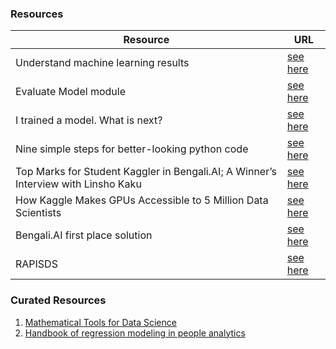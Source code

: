### Resources
| Resource	| URL	|
|-	|-	|
| Understand machine learning results | [see here](https://docs.microsoft.com/en-us/azure/machine-learning/how-to-understand-automated-ml) 	|  
| Evaluate Model module | [see here](https://docs.microsoft.com/en-us/azure/machine-learning/algorithm-module-reference/evaluate-model) 	| 
| I trained a model. What is next? | [see here](https://medium.com/kaggle-blog/i-trained-a-model-what-is-next-d1ba1c560e26)	| 
| Nine simple steps for better-looking python code | [see here](https://ternaus.blog/tutorial/2020/04/09/Nine-simple-steps-for-better-looking-python-code.html) |
| Top Marks for Student Kaggler in Bengali.AI; A Winner’s Interview with Linsho Kaku | [see here](https://medium.com/kaggle-blog/top-marks-for-student-kaggler-in-bengali-ai-a-winners-interview-with-linsho-kaku-dd321b324c74) |
| How Kaggle Makes GPUs Accessible to 5 Million Data Scientists | [see here](https://news.developer.nvidia.com/how-kaggle-makes-gpus-accessible-to-5-million-data-scientists/) |
| Bengali.AI first place solution | [see here](https://www.kaggle.com/c/bengaliai-cv19/discussion/135984?utm_medium=blog&utm_source=medium&utm_campaign=bengaliai-1stplace-blog) |
| RAPISDS | [see here](https://medium.com/dataseries/gpu-powered-data-science-not-deep-learning-with-rapids-29f9ed8d51f3) |

### Curated Resources
1. [Mathematical Tools for Data Science](https://cds.nyu.edu/math-tools/)
2. [Handbook of regression modeling in people analytics](https://peopleanalytics-regression-book.org/)
